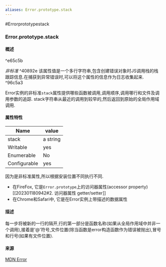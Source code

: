 ```yaml
---
aliases: Error.prototype.stack
---
```


#Errorprototypestack


### Error.prototype.stack

#### 概述

^e65c5b

*非标准*  ^40892e
该属性值是一个多行字符串,包含创建错误对象时JS调用栈的栈跟踪信息.在捕获到异常错误时,可以将这个属性的信息作为日志收集起来. ^96c5a3

Error实例的非标准`stack`属性提供哪些函数被调用,调用顺序,调用哪行和文件及调用参数的追踪.
stack字符串从最近的调用到较早的,然后返回到原始的全局作用域调用.



#### **属性特性**

| Name         | value                                                     |
| ------------ | --------------------------------------------------------- |
| stack        | a string |
| Writable     | yes                                                       |
| Enumerable   | No                                                        |
| Configurable | yes                                                       |

因为是非标准属性,所以根据安装位置不同执行不同.
* 在FireFox, 它是`Error.prototype`上的访问器属性(accessor property)[[202301180942#2. 访问器属性 getter/setter]]
* 在Chrome和Safari中, 它是在Error实例上带描述的数据属性


#### **描述**
每一步将被新的一行的隔开,行的第一部分是函数名称(如果从全局作用域中并非一个调用),接着是'@'符号,文件位置(除当函数是error构造函数作为错误被抛出),冒号和行号(如果有文件位置).





#### 来源
[MDN Error](https://developer.mozilla.org/en-US/docs/Web/JavaScript/Reference/Global_Objects/Error/Stack)